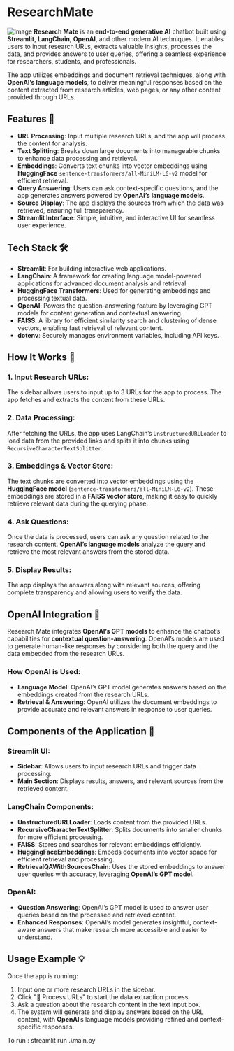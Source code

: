 # ResearchMate
![Image](https://github.com/user-attachments/assets/01cae259-eaaa-4851-a6f7-02e1026e1917)
**Research Mate** is an **end-to-end generative AI** chatbot built using **Streamlit**, **LangChain**, **OpenAI**, and other modern AI techniques. It enables users to input research URLs, extracts valuable insights, processes the data, and provides answers to user queries, offering a seamless experience for researchers, students, and professionals.

The app utilizes embeddings and document retrieval techniques, along with **OpenAI’s language models**, to deliver meaningful responses based on the content extracted from research articles, web pages, or any other content provided through URLs.

## **Features** 🎉

- **URL Processing**: Input multiple research URLs, and the app will process the content for analysis.
- **Text Splitting**: Breaks down large documents into manageable chunks to enhance data processing and retrieval.
- **Embeddings**: Converts text chunks into vector embeddings using **HuggingFace** `sentence-transformers/all-MiniLM-L6-v2` model for efficient retrieval.
- **Query Answering**: Users can ask context-specific questions, and the app generates answers powered by **OpenAI’s language models**.
- **Source Display**: The app displays the sources from which the data was retrieved, ensuring full transparency.
- **Streamlit Interface**: Simple, intuitive, and interactive UI for seamless user experience.

## **Tech Stack** 🛠️

- **Streamlit**: For building interactive web applications.
- **LangChain**: A framework for creating language model-powered applications for advanced document analysis and retrieval.
- **HuggingFace Transformers**: Used for generating embeddings and processing textual data.
- **OpenAI**: Powers the question-answering feature by leveraging GPT models for content generation and contextual answering.
- **FAISS**: A library for efficient similarity search and clustering of dense vectors, enabling fast retrieval of relevant content.
- **dotenv**: Securely manages environment variables, including API keys.

## **How It Works** 🧠

### 1. **Input Research URLs**:
   The sidebar allows users to input up to 3 URLs for the app to process. The app fetches and extracts the content from these URLs.

### 2. **Data Processing**:
   After fetching the URLs, the app uses LangChain’s `UnstructuredURLLoader` to load data from the provided links and splits it into chunks using `RecursiveCharacterTextSplitter`.

### 3. **Embeddings & Vector Store**:
   The text chunks are converted into vector embeddings using the **HuggingFace model** (`sentence-transformers/all-MiniLM-L6-v2`). These embeddings are stored in a **FAISS vector store**, making it easy to quickly retrieve relevant data during the querying phase.

### 4. **Ask Questions**:
   Once the data is processed, users can ask any question related to the research content. **OpenAI’s language models** analyze the query and retrieve the most relevant answers from the stored data.

### 5. **Display Results**:
   The app displays the answers along with relevant sources, offering complete transparency and allowing users to verify the data.

## **OpenAI Integration** 🤖

Research Mate integrates **OpenAI’s GPT models** to enhance the chatbot’s capabilities for **contextual question-answering**. OpenAI’s models are used to generate human-like responses by considering both the query and the data embedded from the research URLs.

### **How OpenAI is Used**:
- **Language Model**: OpenAI’s GPT model generates answers based on the embeddings created from the research URLs.
- **Retrieval & Answering**: OpenAI utilizes the document embeddings to provide accurate and relevant answers in response to user queries.

## **Components of the Application** 🧩

### **Streamlit UI**:
   - **Sidebar**: Allows users to input research URLs and trigger data processing.
   - **Main Section**: Displays results, answers, and relevant sources from the retrieved content.

### **LangChain Components**:
   - **UnstructuredURLLoader**: Loads content from the provided URLs.
   - **RecursiveCharacterTextSplitter**: Splits documents into smaller chunks for more efficient processing.
   - **FAISS**: Stores and searches for relevant embeddings efficiently.
   - **HuggingFaceEmbeddings**: Embeds documents into vector space for efficient retrieval and processing.
   - **RetrievalQAWithSourcesChain**: Uses the stored embeddings to answer user queries with accuracy, leveraging **OpenAI’s GPT model**.

### **OpenAI**:
   - **Question Answering**: OpenAI’s GPT model is used to answer user queries based on the processed and retrieved content.
   - **Enhanced Responses**: OpenAI’s model generates insightful, context-aware answers that make research more accessible and easier to understand.

## **Usage Example** 💡

Once the app is running:

1. Input one or more research URLs in the sidebar.
2. Click "🚀 Process URLs" to start the data extraction process.
3. Ask a question about the research content in the text input box.
4. The system will generate and display answers based on the URL content, with **OpenAI**’s language models providing refined and context-specific responses.

To run : streamlit run .\main.py




